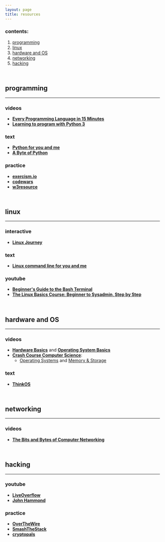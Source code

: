 ```yaml
---
layout: page
title: resources
---
```

### contents:
1. [programming](#programming)
1. [linux](#linux)
1. [hardware and OS](#hardware-and-os)
1. [networking](#networking)
1. [hacking](#hacking)

<br/>

## programming
---

### videos

* [__Every Programming Language in 15 Minutes__](https://www.youtube.com/watch?v=duhDovqHbEs)
* [__Learning to program with Python 3__](https://www.youtube.com/playlist?list=PLQVvvaa0QuDeAams7fkdcwOGBpGdHpXln)

### text

* [__Python for you and me__](https://pymbook.readthedocs.io/en/latest/)
* [__A Byte of Python__](https://python.swaroopch.com/first_steps.html)

### practice

* [__exercism.io__](https://exercism.io)
* [__codewars__](https://codewars.com)
* [__w3resource__](https://www.w3resource.com/python-exercises/)

<br/>

## linux
---

### interactive

* [__Linux Journey__](https://linuxjourney.com)

### text

* [__Linux command line for you and me__](https://lym.readthedocs.io/en/latest/)

### youtube

* [__Beginner's Guide to the Bash Terminal__](https://www.youtube.com/watch?v=oxuRxtrO2Ag)
* [__The Linux Basics Course: Beginner to Sysadmin, Step by Step__](https://www.youtube.com/playlist?list=PLtK75qxsQaMLZSo7KL-PmiRarU7hrpnwK)

<br/>

## hardware and OS
---

### videos

* [__Hardware Basics__](https://www.youtube.com/watch?v=9-KUm9YpPm0) and [__Operating System Basics__](https://www.youtube.com/watch?v=9GDX-IyZ_C8)
* [__Crash Course Computer Science__](https://www.youtube.com/playlist?list=PL8dPuuaLjXtNlUrzyH5r6jN9ulIgZBpdo): 
    * [Operating Systems](https://www.youtube.com/watch?v=26QPDBe-NB8&list=PL8dPuuaLjXtNlUrzyH5r6jN9ulIgZBpdo) and [Memory & Storage](https://www.youtube.com/watch?v=TQCr9RV7twk&list=PL8dPuuaLjXtNlUrzyH5r6jN9ulIgZBpdo)

### text

* [__ThinkOS__](http://greenteapress.com/thinkos/)

<br/>

## networking
---

### videos

* [__The Bits and Bytes of Computer Networking__](https://www.coursera.org/learn/computer-networking)

<br/>

## hacking
---

### youtube

* [__LiveOverflow__](https://www.youtube.com/channel/UClcE-kVhqyiHCcjYwcpfj9w)
* [__John Hammond__](https://www.youtube.com/channel/UCVeW9qkBjo3zosnqUbG7CFw)

### practice

* [__OverTheWire__](https://overthewire.org/wargames/)
* [__SmashTheStack__](http://smashthestack.org)
* [__cryptopals__](https://cryptopals.com)
